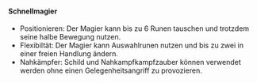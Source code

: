 #### Schnellmagier

* Positionieren: Der Magier kann bis zu 6 Runen tauschen und trotzdem seine halbe Bewegung nutzen.
* Flexibiltät: Der Magier kann Auswahlrunen nutzen und bis zu zwei in einer freien Handlung ändern.
* Nahkämpfer: Schild und Nahkampfkampfzauber können verwendet werden ohne einen Gelegenheitsangriff zu provozieren.
